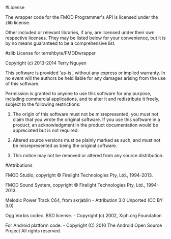 #License

The wrapper code for the FMOD Programmer's API is licensed under the zlib license.

Other included or relevant libraries, if any, are licensed under their own respective licenses.
They may be listed below for your convenience, but it is by no means guaranteed to be
a comprehensive list.

#zlib License for terrehbyte/FMODwrapper

Copyright (c) 2013-2014 Terry Nguyen

This software is provided 'as-is', without any express or implied
warranty. In no event will the authors be held liable for any damages
arising from the use of this software.

Permission is granted to anyone to use this software for any purpose,
including commercial applications, and to alter it and redistribute it
freely, subject to the following restrictions:

  1. The origin of this software must not be misrepresented; you must not
  claim that you wrote the original software. If you use this software
  in a product, an acknowledgment in the product documentation would be
  appreciated but is not required.

  2. Altered source versions must be plainly marked as such, and must not be
  misrepresented as being the original software.

  3. This notice may not be removed or altered from any source
  distribution.

#Attributions

FMOD Studio, copyright © Firelight Technologies Pty, Ltd., 1994-2013.

FMOD Sound System, copyright © Firelight Technologies Pty, Ltd., 1994-2013.


Melodic Power Track C64, from skrjablin - Attribution 3.0 Unported (CC BY 3.0)


Ogg Vorbis codec. BSD license. - Copyright (c) 2002, Xiph.org Foundation


For Android platform code. - Copyright (C) 2010 The Android Open Source Project All rights reserved.

